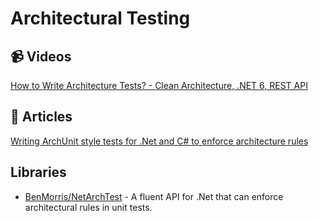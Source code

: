 
# Architectural Testing

## 📹 Videos
[How to Write Architecture Tests? - Clean Architecture, .NET 6, REST API](https://www.youtube.com/watch?v=_D6Kai4RdGY)

## 📝 Articles

[Writing ArchUnit style tests for .Net and C# to enforce architecture rules](https://www.ben-morris.com/writing-archunit-style-tests-for-net-and-c-for-self-testing-architectures/)

## Libraries
- [BenMorris/NetArchTest](https://github.com/BenMorris/NetArchTest) - A fluent API for .Net that can enforce architectural rules in unit tests.